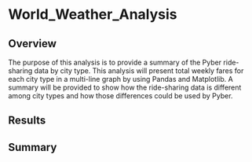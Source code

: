 # World_Weather_Analysis

## Overview
The purpose of this analysis is to provide a summary of the Pyber ride-sharing data by city type.  This analysis will present total weekly fares for each city type in a multi-line graph by using Pandas and Matplotlib. A summary will be provided to show how the ride-sharing data is different among city types and how those differences could be used by Pyber.

## Results



## Summary
